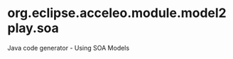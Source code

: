 org.eclipse.acceleo.module.model2play.soa
=========================================

Java code generator - Using SOA Models